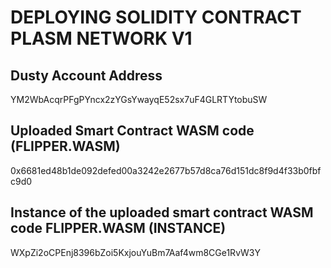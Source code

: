 # DEPLOYING SOLIDITY CONTRACT PLASM NETWORK V1

## Dusty Account Address 
YM2WbAcqrPFgPYncx2zYGsYwayqE52sx7uF4GLRTYtobuSW

## Uploaded Smart Contract WASM code (FLIPPER.WASM)
0x6681ed48b1de092defed00a3242e2677b57d8ca76d151dc8f9d4f33b0fbfc9d0

## Instance of the uploaded smart contract WASM code FLIPPER.WASM (INSTANCE)
WXpZi2oCPEnj8396bZoi5KxjouYuBm7Aaf4wm8CGe1RvW3Y
